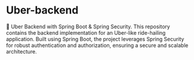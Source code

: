 # Uber-backend
🚗 Uber Backend with Spring Boot &amp; Spring Security. This repository contains the backend implementation for an Uber-like ride-hailing application. Built using Spring Boot, the project leverages Spring Security for robust authentication and authorization, ensuring a secure and scalable architecture.
